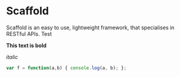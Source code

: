 # Scaffold

Scaffold is an easy to use, lightweight framework, that specialises in RESTful APIs. 
Test

**This text is bold**

*italic*

```js
var f = function(a,b) { console.log(a, b); };
```